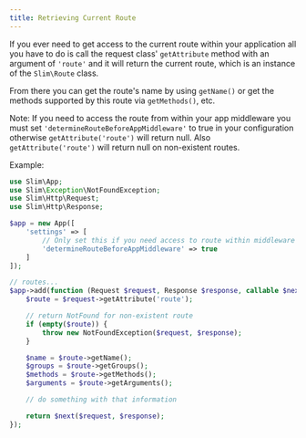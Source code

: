 ```yaml
---
title: Retrieving Current Route
---
```


If you ever need to get access to the current route within your application all you have to do is call the request class' `getAttribute` method with an argument of `'route'` and it will return the current route, which is an instance of the `Slim\Route` class.

From there you can get the route's name by using `getName()` or get the methods supported by this route via `getMethods()`, etc.

 Note: If you need to access the route from within your app middleware you must set `'determineRouteBeforeAppMiddleware'` to true in your configuration otherwise `getAttribute('route')` will return null. Also `getAttribute('route')` will return null on non-existent routes.

Example:
```php
use Slim\App;
use Slim\Exception\NotFoundException;
use Slim\Http\Request;
use Slim\Http\Response;

$app = new App([
    'settings' => [
        // Only set this if you need access to route within middleware
        'determineRouteBeforeAppMiddleware' => true
    ]
]);

// routes...
$app->add(function (Request $request, Response $response, callable $next) {
    $route = $request->getAttribute('route');

    // return NotFound for non-existent route
    if (empty($route)) {
        throw new NotFoundException($request, $response);
    }

    $name = $route->getName();
    $groups = $route->getGroups();
    $methods = $route->getMethods();
    $arguments = $route->getArguments();

    // do something with that information

    return $next($request, $response);
});
```

